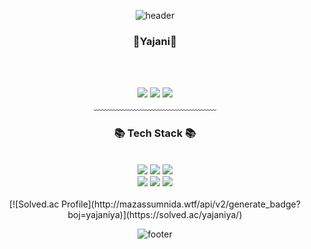 <div align = "center">

![header](https://capsule-render.vercel.app/api?type=waving&&color=gradient&height=100&section=header&fontSize=90)
</div>

<div align = "center">
<h3>🌈Yajani🌈</h3>

<br/><br/>

<a href="https://www.instagram.com/mirangku/"><img src="https://img.shields.io/badge/Instagram-E4405F?style=flat-square&logo=Instagram&logoColor=white&link=https://www.instagram.com/mirangku/"/></a>
<a href="https://blog.naver.com/yesmiran"><img src="https://img.shields.io/badge/Naverblog-03C75A?style=flat-square&logo=Naver&logoColor=white&link=https://blog.naver.com/yesmiran"/></a>
<a href="mailto:nmr1227@gmail.com"><img src="https://img.shields.io/badge/Gmail-d14836?style=flat-square&logo=Gmail&logoColor=white&link=mailto:nmr1227@gmail.com"/>
</a>
<br/>
﹏﹏﹏﹏﹏﹏﹏﹏﹏﹏﹏﹏﹏﹏

<h3>📚 Tech Stack 📚</h3>
<div>
<br/>
<img src="https://img.shields.io/badge/Spring-6DB33F?style=flat-square&logo=Spring&logoColor=white"/>
<img src="https://img.shields.io/badge/Java-007396?style=flat-square&logo=Java&logoColor=white"/>
<img src="https://img.shields.io/badge/Python-3766AB?style=flat-square&logo=Python&logoColor=white"/>
<br/>
<img src="https://img.shields.io/badge/Oracle-F80000?style=flat-square&logo=Oracle&logoColor=white"/>
<img src="https://img.shields.io/badge/Git-F05032?style=flat-square&logo=Git&logoColor=white"/>
<img src="https://img.shields.io/badge/JavaScript-F7DF1E?style=flat-square&logo=javascript&logoColor=black"/>
<br/>

<br/>
 [![Solved.ac Profile](http://mazassumnida.wtf/api/v2/generate_badge?boj=yajaniya)](https://solved.ac/yajaniya/)  


<div align = "center">

![footer](https://capsule-render.vercel.app/api?type=waving&&color=gradient&height=100&section=footer&fontSize=90)
</div>

